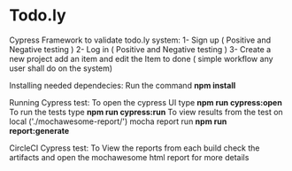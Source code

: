 # Todo.ly
Cypress Framework to validate todo.ly system:
1- Sign up ( Positive and Negative testing )
2- Log in ( Positive and Negative testing )
3- Create a new project add an item and edit the Item to done ( simple workflow any user shall do on the system) 

Installing needed dependecies:
Run the command  **npm install**

Running Cypress test: 
To open the cypress UI type **npm run cypress:open**
To run the tests type **npm run cypress:run**
To view results from the test on local ('./mochawesome-report/') mocha report run **npm run report:generate**

CircleCI Cypress test:
To View the reports from each build check the artifacts and open the mochawesome html report for more details

